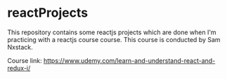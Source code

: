# reactProjects
This repository contains some reactjs projects which are done when I'm practicing with a reactjs course course. This course is conducted by Sam Nxstack.

Course link: https://www.udemy.com/learn-and-understand-react-and-redux-i/
